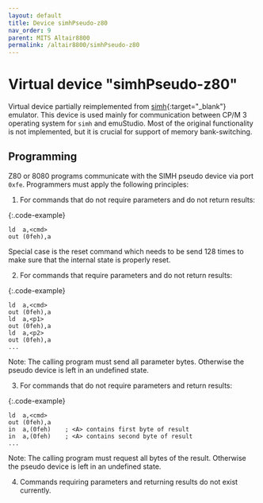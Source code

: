 ```yaml
---
layout: default
title: Device simhPseudo-z80
nav_order: 9
parent: MITS Altair8800
permalink: /altair8800/simhPseudo-z80
---
```


# Virtual device "simhPseudo-z80"

Virtual device partially reimplemented from [simh][simh]{:target="_blank"} emulator. This device is used mainly for communication between CP/M 3 operating system for `simh` and emuStudio. Most of the original functionality is not implemented, but it is crucial for support of memory bank-switching.

## Programming

Z80 or 8080 programs communicate with the SIMH pseudo device via port `0xfe`. Programmers must apply the following principles:

1. For commands that do not require parameters and do not return results:

{:.code-example}
```
ld  a,<cmd>
out (0feh),a
```

   Special case is the reset command which needs to be send 128 times to make
   sure that the internal state is properly reset.

2. For commands that require parameters and do not return results:

{:.code-example}
```
ld  a,<cmd>
out (0feh),a
ld  a,<p1>
out (0feh),a
ld  a,<p2>
out (0feh),a
...
```

   Note: The calling program must send all parameter bytes. Otherwise
   the pseudo device is left in an undefined state.

3. For commands that do not require parameters and return results:

{:.code-example}
```
ld  a,<cmd>
out (0feh),a
in  a,(0feh)    ; <A> contains first byte of result
in  a,(0feh)    ; <A> contains second byte of result
...
```

   Note: The calling program must request all bytes of the result. Otherwise
   the pseudo device is left in an undefined state.

4. Commands requiring parameters and returning results do not exist currently.

[simh]: http://simh.trailing-edge.com/
